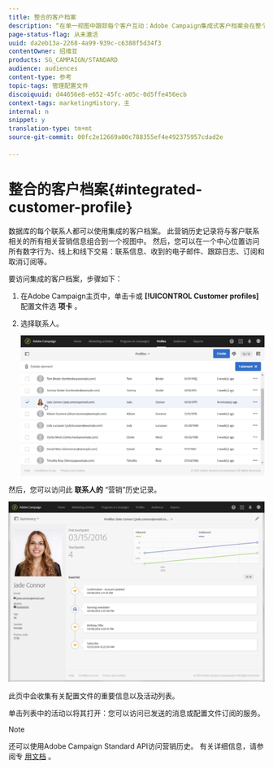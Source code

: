 ```yaml
---
title: 整合的客户档案
description: “在单一视图中跟踪每个客户互动：Adobe Campaign集成式客户档案会在整个客户生命周期中进行更新。”
page-status-flag: 从未激活
uuid: da2eb13a-2268-4a99-939c-c6388f5d34f3
contentOwner: 绍维亚
products: SG_CAMPAIGN/STANDARD
audience: audiences
content-type: 参考
topic-tags: 管理配置文件
discoiquuid: d44656e8-e652-45fc-a05c-0d5ffe456ecb
context-tags: marketingHistory，主
internal: n
snippet: y
translation-type: tm+mt
source-git-commit: 00fc2e12669a00c788355ef4e492375957cdad2e

---
```



# 整合的客户档案{#integrated-customer-profile}

数据库的每个联系人都可以使用集成的客户档案。 此营销历史记录将与客户联系相关的所有相关营销信息组合到一个视图中。 然后，您可以在一个中心位置访问所有数字行为、线上和线下交易：联系信息、收到的电子邮件、跟踪日志、订阅和取消订阅等。

要访问集成的客户档案，步骤如下：

1. 在Adobe Campaign主页中，单击卡或 **[!UICONTROL Customer profiles]** 配置文件选 **项卡** 。
1. 选择联系人。

   ![](assets/mkt_hist_access.png)

然后，您可以访问此 **联系人的** “营销”历史记录。

![](assets/mkt_hist_view.png)

此页中会收集有关配置文件的重要信息以及活动列表。

单击列表中的活动以将其打开：您可以访问已发送的消息或配置文件订阅的服务。

>[!NOTE]
>
>还可以使用Adobe Campaign Standard API访问营销历史。 有关详细信息，请参阅专 [用文档](https://final-docs.campaign.adobe.com/doc/standard/en/api/ACS_API.html#interacting-with-marketing-history) 。

